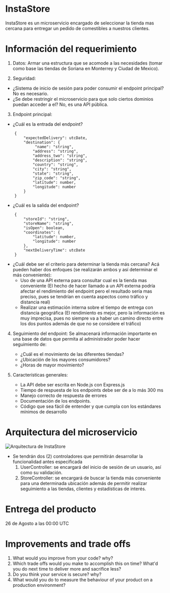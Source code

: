 # InstaStore

InstaStore es un microservicio encargado de seleccionar la tienda mas cercana para entregar un pedido de comestibles a nuestros clientes.

# Información del requerimiento

1. Datos:
  Armar una estructura que se acomode a las necesidades (tomar como base las tiendas de Soriana en Monterrey y Ciudad de Mexico).

2. Seguridad:
- ¿Sistema de inicio de sesión para poder consumir el endpoint principal? 
  No es necesario.
- ¿Se debe restringir el microservicio para que solo ciertos dominios puedan acceder a el? 
  No, es una API pública.

3. Endpoint principal:
- ¿Cuál es la entrada del endpoint?
````
	{
	    "expectedDelivery": utcDate,
	    "destination": {
		     "name": "string",
	        "address": "string",
	        "address_two": "string",
	        "description": "string",
	        "country": "string",
	        "city": "string",
	        "state": "string",
	        "zip_code": "string",
	        "latitude": number,
	        "longitude": number
		}
    }
````
- ¿Cuál es la salida del endpoint?
````
	{
		"storeId": "string",
		"storeName": "string",
		"isOpen": boolean,
		"coordinates": {
			"latitude": number,
			"longitude": number
		},
		"nextDeliveryTime": utcDate
	}
````

- ¿Cuál debe ser el criterio para determinar la tienda más cercana? 
  Acá pueden haber dos enfoques (se realizarán ambos y así determinar el más conveniente):
	- Uso de una API externa para consultar cual es la tienda mas conveniente (El hecho de hacer llamado a un API externa podría afectar el rendimiento del endpoint pero el resultado sería mas preciso, pues se tendrían en cuenta aspectos como tráfico y distancia real)
	- Realizar una estimación interna sobre el tiempo de entrega con distancia geográfica (El rendimiento es mejor, pero la información es muy imprecisa, pues no siempre va a haber un camino directo entre los dos puntos además de que no se considere el tráfico)

4. Seguimiento del endpoint:
	Se almacenará información importante en una base de datos que permita al administrador poder hacer seguimiento de:
	- ¿Cuál es el movimiento de las diferentes tiendas?
	- ¿Ubicación de los mayores consumidores?
	- ¿Horas de mayor movimiento?

5. Características generales:
	- La API debe ser escrita en Node.js con Express.js
	- Tiempo de respuesta de los endpoints debe ser de a lo más 300 ms
	- Manejo correcto de respuesta de errores
	- Documentación de los endpoints.
	- Código que sea fácil de entender y que cumpla con los estándares mínimos de desarrollo

# Arquitectura del microservicio

![Arquitectura de InstaStore](https://www.dropbox.com/s/0uyu5np5vl3ln0x/architecture-instastore.png?dl=1)

- Se tendrán dos (2) controladores que permitirán desarrollar la funcionalidad antes especificada
	1. UserController: se encargará del inicio de sesión de un usuario, así como su validación.
	2. StoreController: se encargará de buscar la tienda más conveniente para una determinada ubicación además de permitir realizar seguimiento a las tiendas, clientes y estadísticas de interés.

# Entrega del producto

26 de Agosto a las 00:00 UTC

# Improvements and trade offs

1. What would you improve from your code? why?
2. Which trade offs would you make to accomplish this on time? What'd you do next time to deliver more and sacrifice less?
3. Do you think your service is secure? why?
4. What would you do to measure the behaviour of your product on a production environment?

